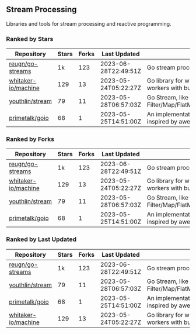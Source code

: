 ## Stream Processing

Libraries and tools for stream processing and reactive programming.

### Ranked by Stars

| Repository | Stars | Forks | Last Updated | Description | 
|------------|-------|-------|--------------|-------------|
| [reugn/go-streams](https://github.com/reugn/go-streams) | 1k | 123 | 2023-06-28T22:49:51Z |  Go stream processing library. |
| [whitaker-io/machine](https://github.com/whitaker-io/machine) | 129 | 13 | 2023-05-24T05:22:27Z |  Go library for writing and generating stream workers with built in metrics and traceability. |
| [youthlin/stream](https://github.com/youthlin/stream) | 79 | 11 | 2023-05-28T06:57:03Z |  Go Stream, like Java 8 Stream: Filter/Map/FlatMap/Peek/Sorted/ForEach/Reduce... |
| [primetalk/goio](https://github.com/primetalk/goio) | 68 | 1 | 2023-05-25T14:51:00Z |  An implementation of IO, Stream, Fiber for Golang, inspired by awesome Scala libraries cats and fs2. |

### Ranked by Forks

| Repository | Stars | Forks | Last Updated | Description | 
|------------|-------|-------|--------------|-------------|
| [reugn/go-streams](https://github.com/reugn/go-streams) | 1k | 123 | 2023-06-28T22:49:51Z |  Go stream processing library. |
| [whitaker-io/machine](https://github.com/whitaker-io/machine) | 129 | 13 | 2023-05-24T05:22:27Z |  Go library for writing and generating stream workers with built in metrics and traceability. |
| [youthlin/stream](https://github.com/youthlin/stream) | 79 | 11 | 2023-05-28T06:57:03Z |  Go Stream, like Java 8 Stream: Filter/Map/FlatMap/Peek/Sorted/ForEach/Reduce... |
| [primetalk/goio](https://github.com/primetalk/goio) | 68 | 1 | 2023-05-25T14:51:00Z |  An implementation of IO, Stream, Fiber for Golang, inspired by awesome Scala libraries cats and fs2. |

### Ranked by Last Updated

| Repository | Stars | Forks | Last Updated | Description | 
|------------|-------|-------|--------------|-------------|
| [reugn/go-streams](https://github.com/reugn/go-streams) | 1k | 123 | 2023-06-28T22:49:51Z |  Go stream processing library. |
| [youthlin/stream](https://github.com/youthlin/stream) | 79 | 11 | 2023-05-28T06:57:03Z |  Go Stream, like Java 8 Stream: Filter/Map/FlatMap/Peek/Sorted/ForEach/Reduce... |
| [primetalk/goio](https://github.com/primetalk/goio) | 68 | 1 | 2023-05-25T14:51:00Z |  An implementation of IO, Stream, Fiber for Golang, inspired by awesome Scala libraries cats and fs2. |
| [whitaker-io/machine](https://github.com/whitaker-io/machine) | 129 | 13 | 2023-05-24T05:22:27Z |  Go library for writing and generating stream workers with built in metrics and traceability. |

